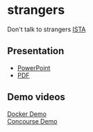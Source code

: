 # strangers
Don't talk to strangers [ISTA](https://istacon.org/)


Presentation
------------

* [PowerPoint](https://github.com/hsiliev/strangers/raw/master/presentation/Strangers.pptx)
* [PDF](https://github.com/hsiliev/strangers/raw/master/presentation/Strangers.pdf)

Demo videos
-----------
[Docker Demo](https://youtu.be/NZlg3edfmdc)   
[Concourse Demo](https://youtu.be/66IFPqtSgiM)   
